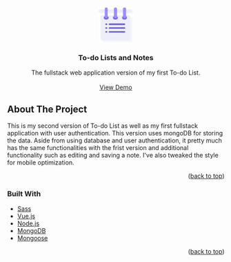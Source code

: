 <!-- PROJECT LOGO -->
<br />
<div align="center">
  <a href="https://github.com/denksy/todolists-and-notes">
    <img src="client/src/assets/todo.png" alt="Logo" width="80" height="80">
  </a>

<h3 align="center">To-do Lists and Notes</h3>

  <p align="center">
    The fullstack web application version of my first To-do List.
    <br />
    <br />
    <a href="https://todolists-and-notes.herokuapp.com/">View Demo</a>
  </p>
</div>

<!-- ABOUT THE PROJECT -->
## About The Project

This is my second version of To-do List as well as my first fullstack application with user authentication. This version uses mongoDB for storing the data. Aside from using database and user authentication, it pretty much has the same functionalities with the frist version and additional functionality such as editing and saving a note. I've also tweaked the style for mobile optimization.

<p align="right">(<a href="#top">back to top</a>)</p>



### Built With

* [Sass](https://sass-lang.com/)
* [Vue.js](https://vuejs.org/)
* [Node.js](https://nodejs.org/en/)
* [MongoDB](https://www.mongodb.com/)
* [Mongoose](https://mongoosejs.com/)


<p align="right">(<a href="#top">back to top</a>)</p>

